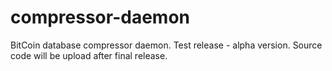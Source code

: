 compressor-daemon
=================

BitCoin database compressor daemon.
Test release - alpha version.
Source code will be upload after final release.

